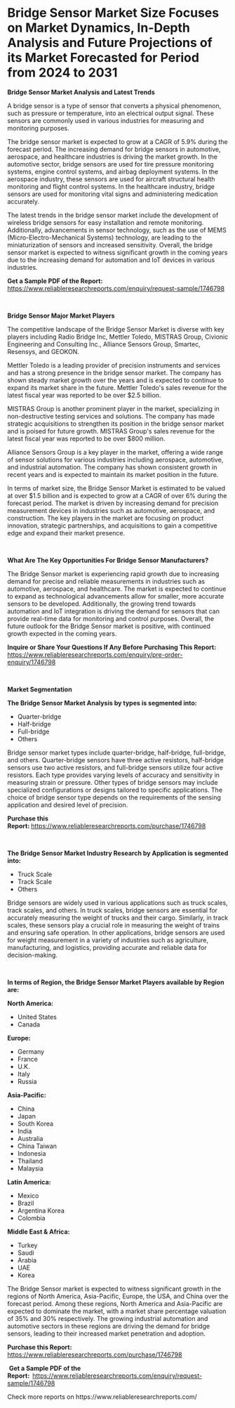 <p><h1>Bridge Sensor Market Size Focuses on Market Dynamics, In-Depth Analysis and Future Projections of its Market Forecasted for Period from 2024 to 2031</h1></p><p><strong>Bridge Sensor Market Analysis and Latest Trends</strong></p>
<p><p>A bridge sensor is a type of sensor that converts a physical phenomenon, such as pressure or temperature, into an electrical output signal. These sensors are commonly used in various industries for measuring and monitoring purposes.</p><p>The bridge sensor market is expected to grow at a CAGR of 5.9% during the forecast period. The increasing demand for bridge sensors in automotive, aerospace, and healthcare industries is driving the market growth. In the automotive sector, bridge sensors are used for tire pressure monitoring systems, engine control systems, and airbag deployment systems. In the aerospace industry, these sensors are used for aircraft structural health monitoring and flight control systems. In the healthcare industry, bridge sensors are used for monitoring vital signs and administering medication accurately.</p><p>The latest trends in the bridge sensor market include the development of wireless bridge sensors for easy installation and remote monitoring. Additionally, advancements in sensor technology, such as the use of MEMS (Micro-Electro-Mechanical Systems) technology, are leading to the miniaturization of sensors and increased sensitivity. Overall, the bridge sensor market is expected to witness significant growth in the coming years due to the increasing demand for automation and IoT devices in various industries.</p></p>
<p><strong>Get a Sample PDF of the Report:&nbsp;</strong> <a href="https://www.reliableresearchreports.com/enquiry/request-sample/1746798">https://www.reliableresearchreports.com/enquiry/request-sample/1746798</a></p>
<p>&nbsp;</p>
<p><strong>Bridge Sensor Major Market Players</strong></p>
<p><p>The competitive landscape of the Bridge Sensor Market is diverse with key players including Radio Bridge Inc, Mettler Toledo, MISTRAS Group, Civionic Engineering and Consulting Inc., Alliance Sensors Group, Smartec, Resensys, and GEOKON. </p><p>Mettler Toledo is a leading provider of precision instruments and services and has a strong presence in the bridge sensor market. The company has shown steady market growth over the years and is expected to continue to expand its market share in the future. Mettler Toledo's sales revenue for the latest fiscal year was reported to be over $2.5 billion.</p><p>MISTRAS Group is another prominent player in the market, specializing in non-destructive testing services and solutions. The company has made strategic acquisitions to strengthen its position in the bridge sensor market and is poised for future growth. MISTRAS Group's sales revenue for the latest fiscal year was reported to be over $800 million.</p><p>Alliance Sensors Group is a key player in the market, offering a wide range of sensor solutions for various industries including aerospace, automotive, and industrial automation. The company has shown consistent growth in recent years and is expected to maintain its market position in the future.</p><p>In terms of market size, the Bridge Sensor Market is estimated to be valued at over $1.5 billion and is expected to grow at a CAGR of over 6% during the forecast period. The market is driven by increasing demand for precision measurement devices in industries such as automotive, aerospace, and construction. The key players in the market are focusing on product innovation, strategic partnerships, and acquisitions to gain a competitive edge and expand their market presence.</p></p>
<p>&nbsp;</p>
<p><strong>What Are The Key Opportunities For Bridge Sensor Manufacturers?</strong></p>
<p><p>The Bridge Sensor market is experiencing rapid growth due to increasing demand for precise and reliable measurements in industries such as automotive, aerospace, and healthcare. The market is expected to continue to expand as technological advancements allow for smaller, more accurate sensors to be developed. Additionally, the growing trend towards automation and IoT integration is driving the demand for sensors that can provide real-time data for monitoring and control purposes. Overall, the future outlook for the Bridge Sensor market is positive, with continued growth expected in the coming years.</p></p>
<p><strong>Inquire or Share Your Questions If Any Before Purchasing This Report:</strong> <a href="https://www.reliableresearchreports.com/enquiry/pre-order-enquiry/1746798">https://www.reliableresearchreports.com/enquiry/pre-order-enquiry/1746798</a></p>
<p>&nbsp;</p>
<p><strong>Market Segmentation</strong></p>
<p><strong>The Bridge Sensor Market Analysis by types is segmented into:</strong></p>
<p><ul><li>Quarter-bridge</li><li>Half-bridge</li><li>Full-bridge</li><li>Others</li></ul></p>
<p><p>Bridge sensor market types include quarter-bridge, half-bridge, full-bridge, and others. Quarter-bridge sensors have three active resistors, half-bridge sensors use two active resistors, and full-bridge sensors utilize four active resistors. Each type provides varying levels of accuracy and sensitivity in measuring strain or pressure. Other types of bridge sensors may include specialized configurations or designs tailored to specific applications. The choice of bridge sensor type depends on the requirements of the sensing application and desired level of precision.</p></p>
<p><strong>Purchase this Report:&nbsp;</strong><a href="https://www.reliableresearchreports.com/purchase/1746798">https://www.reliableresearchreports.com/purchase/1746798</a></p>
<p>&nbsp;</p>
<p><strong>The Bridge Sensor Market Industry Research by Application is segmented into:</strong></p>
<p><ul><li>Truck Scale</li><li>Track Scale</li><li>Others</li></ul></p>
<p><p>Bridge sensors are widely used in various applications such as truck scales, track scales, and others. In truck scales, bridge sensors are essential for accurately measuring the weight of trucks and their cargo. Similarly, in track scales, these sensors play a crucial role in measuring the weight of trains and ensuring safe operation. In other applications, bridge sensors are used for weight measurement in a variety of industries such as agriculture, manufacturing, and logistics, providing accurate and reliable data for decision-making.</p></p>
<p>&nbsp;</p>
<p><strong>In terms of Region, the Bridge Sensor Market Players available by Region are:</strong></p>
<p>
    <p> <strong> North America: </strong>
        <ul>
            <li>United States</li>
            <li>Canada</li>
        </ul>
        </p> 
    <p> <strong> Europe: </strong>
        <ul>
            <li>Germany</li>
            <li>France</li>
            <li>U.K.</li>
            <li>Italy</li>
            <li>Russia</li>
        </ul>
        </p> 
    <p> <strong> Asia-Pacific: </strong>
        <ul>
            <li>China</li>
            <li>Japan</li>
            <li>South Korea</li>
            <li>India</li>
            <li>Australia</li>
            <li>China Taiwan</li>
            <li>Indonesia</li>
            <li>Thailand</li>
            <li>Malaysia</li>
        </ul>
        </p> 
    <p> <strong> Latin America: </strong>
        <ul>
            <li>Mexico</li>
            <li>Brazil</li>
            <li>Argentina Korea</li>
            <li>Colombia</li>
        </ul>
        </p> 
    <p> <strong> Middle East & Africa: </strong>
        <ul>
            <li>Turkey</li>
            <li>Saudi</li>
            <li>Arabia</li>
            <li>UAE</li>
            <li>Korea</li>
        </ul>
    </p>
    </p>
<p><p>The Bridge Sensor market is expected to witness significant growth in the regions of North America, Asia-Pacific, Europe, the USA, and China over the forecast period. Among these regions, North America and Asia-Pacific are expected to dominate the market, with a market share percentage valuation of 35% and 30% respectively. The growing industrial automation and automotive sectors in these regions are driving the demand for bridge sensors, leading to their increased market penetration and adoption.</p></p>
<p><strong>Purchase this Report: </strong><a href="https://www.reliableresearchreports.com/purchase/1746798">https://www.reliableresearchreports.com/purchase/1746798</a></p>
<p>&nbsp;<strong>Get a Sample PDF of the Report:&nbsp;&nbsp;</strong><a href="https://www.reliableresearchreports.com/enquiry/request-sample/1746798">https://www.reliableresearchreports.com/enquiry/request-sample/1746798</a></p>
<p><strong></strong></p>
<p>Check more reports on https://www.reliableresearchreports.com/</p>